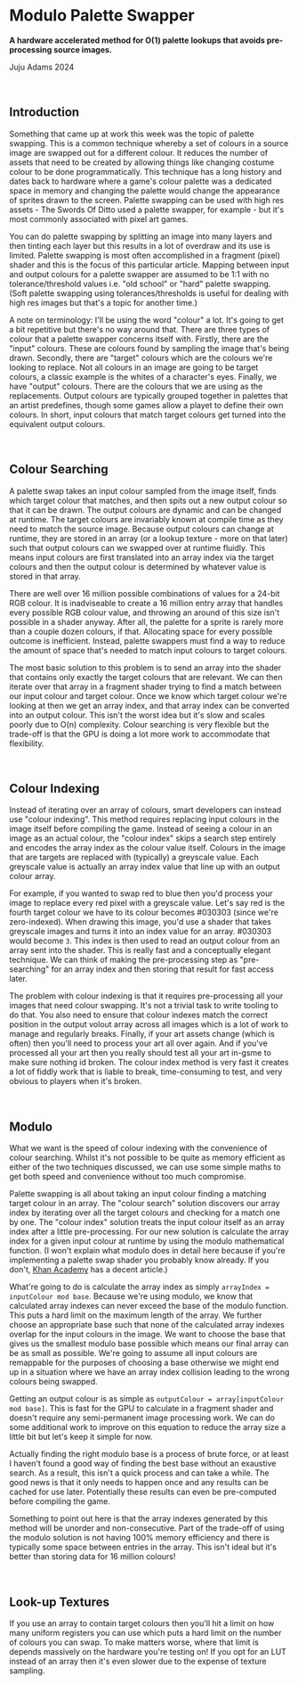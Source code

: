 # Modulo Palette Swapper

**A hardware accelerated method for O(1) palette lookups that avoids pre-processing source images.**

Juju Adams 2024

&nbsp;

## Introduction

Something that came up at work this week was the topic of palette swapping. This is a common technique whereby a set of colours in a source image are swapped out for a different colour. It reduces the number of assets that need to be created by allowing things like changing costume colour to be done programmatically. This technique has a long history and dates back to hardware where a game's colour palette was a dedicated space in memory and changing the palette would change the appearance of sprites drawn to the screen. Palette swapping can be used with high res assets - The Swords Of Ditto used a palette swapper, for example - but it's most commonly associated with pixel art games.

You can do palette swapping by splitting an image into many layers and then tinting each layer but this results in a lot of overdraw and its use is limited. Palette swapping is most often accomplished in a fragment (pixel) shader and this is the focus of this particular article. Mapping between input and output colours for a palette swapper are assumed to be 1:1 with no tolerance/threshold values i.e. "old school" or "hard" palette swapping. (Soft palette swapping using tolerances/thresholds is useful for dealing with high res images but that's a topic for another time.)

A note on terminology: I'll be using the word "colour" a lot. It's going to get a bit repetitive but there's no way around that. There are three types of colour that a palette swapper concerns itself with. Firstly, there are the "input" colours. These are colours found by sampling the image that's being drawn. Secondly, there are "target" colours which are the colours we're looking to replace. Not all colours in an image are going to be target colours, a classic example is the whites of a character's eyes. Finally, we have "output" colours. There are the colours that we are using as the replacements. Output colours are typically grouped together in palettes that an artist predefines, though some games allow a playet to define their own colours. In short, input colours that match target colours get turned into the equivalent output colours.

&nbsp;

## Colour Searching

A palette swap takes an input colour sampled from the image itself, finds which target colour that matches, and then spits out a new output colour so that it can be drawn. The output colours are dynamic and can be changed at runtime. The target colours are invariably known at compile time as they need to match the source image. Because output colours can change at runtime, they are stored in an array (or a lookup texture - more on that later) such that output colours can we swapped over at runtime fluidly. This means input colours are first translated into an array index via the target colours and then the output colour is determined by whatever value is stored in that array. 

There are well over 16 million possible combinations of values for a 24-bit RGB colour. It is inadviseable to create a 16 million entry array that handles every possible RGB colour value, and throwing an around of this size isn't possible in a shader anyway. After all, the palette for a sprite is rarely more than a couple dozen colours, if that. Allocating space for every possible outcome is inefficient. Instead, palette swappers must find a way to reduce the amount of space that's needed to match input colours to target colours.

The most basic solution to this problem is to send an array into the shader that contains only exactly the target colours that are relevant. We can then iterate over that array in a fragment shader trying to find a match between our input colour and target colour. Once we know which target colour we're looking at then we get an array index, and that array index can be converted into an output colour. This isn't the worst idea but it's slow and scales poorly due to O(n) complexity. Colour searching is very flexible but the trade-off is that the GPU is doing a lot more work to accommodate that flexibility.

&nbsp;

## Colour Indexing

Instead of iterating over an array of colours, smart developers can instead use "colour indexing". This method requires replacing input colours in the image itself before compiling the game. Instead of seeing a colour in an image as an actual colour, the "colour index" skips a search step entirely and encodes the array index as the colour value itself. Colours in the image that are targets are replaced with (typically) a greyscale value. Each greyscale value is actually an array index value that line up with an output colour array.

For example, if you wanted to swap red to blue then you'd process your image to replace every red pixel with a greyscale value. Let's say red is the fourth target colour we have to its colour becomes #030303 (since we're zero-indexed). When drawing this image, you'd use a shader that takes greyscale images and turns it into an index value for an array. #030303 would become `3`. This index is then used to read an output colour from an array sent into the shader. This is really fast and a conceptually elegant technique. We can think of making the pre-processing step as "pre-searching" for an array index and then storing that result for fast access later.

The problem with colour indexing is that it requires pre-processing all your images that need colour swapping. It's not a trivial task to write tooling to do that. You also need to ensure that colour indexes match the correct position in the output volout array across all images which is a lot of work to manage and regularly breaks. Finally, if your art assets change (which is often) then you'll need to process your art all over again. And if you've processed all your art then you really should test all your art in-gsme to make sure nothing id broken. The colour index method is very fast it creates a lot of fiddly work that is liable to break, time-consuming to test, and very obvious to players when it's broken.

&nbsp;

## Modulo

What we want is the speed of colour indexing with the convenience of colour searching. Whilst it's not possible to be quite as memory efficient as either of the two techniques discussed, we can use some simple maths to get both speed and convenience without too much compromise.

Palette swapping is all about taking an input colour finding a matching target colour in an array. The "colour search" solution discovers our array index by iterating over all the target colours and checking for a match one by one. The "colour index" solution treats the input colour itself as an array index after a little pre-processing. For our new solution is calculate the array index for a given input colour at runtime by using the modulo mathematical function. (I won't explain what modulo does in detail here because if you're implementing a palette swap shader you probably know already. If you don't, [Khan Academy](https://www.khanacademy.org/computing/computer-science/cryptography/modarithmetic/a/what-is-modular-arithmetic) has a decent article.)

What're going to do is calculate the array index as simply `arrayIndex = inputColour mod base`. Because we're using modulo, we know that calculated array indexes can never exceed the base of the modulo function. This puts a hard limit on the maximum length of the array. We further choose an appropriate base such that none of the calculated array indexes overlap for the input colours in the image. We want to choose the base that gives us the smallest modulo base possible which means our final array can be as small as possible. We're going to assume all input colours are remappable for the purposes of choosing a base otherwise we might end up in a situation where we have an array index collision leading to the wrong colours being swapped.

Getting an output colour is as simple as `outputColour = array[inputColour mod base]`. This is fast for the GPU to calculate in a fragment shader and doesn't require any semi-permanent image processing work. We can do some additional work to improve on this equation to reduce the array size a little bit but let's keep it simple for now.

Actually finding the right modulo base is a process of brute force, or at least I haven't found a good way of finding the best base without an exaustive search. As a result, this isn't a quick process and can take a while. The good news is that it only needs to happen once and any results can be cached for use later. Potentially these results can even be pre-computed before compiling the game.

Something to point out here is that the array indexes generated by this method will be unorder and non-consecutive. Part of the trade-off of using the modulo solution is not having 100% memory efficiency and there is typically some space between entries in the array. This isn't ideal but it's better than storing data for 16 million colours!

&nbsp;

## Look-up Textures

If you use an array to contain target colours then you'll hit a limit on how many uniform registers you can use which puts a hard limit on the number of colours you can swap. To make matters worse, where that limit is depends massively on the hardware you're testing on! If you opt for an LUT instead of an array then it's even slower due to the expense of texture sampling.

